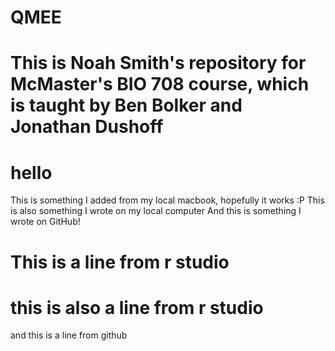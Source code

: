 # QMEE
# This is Noah Smith's repository for McMaster's BIO 708 course, which is taught by Ben Bolker and Jonathan Dushoff
# hello
This is something I added from my local macbook, hopefully it works :P
This is also something I wrote on my local computer
And this is something I wrote on GitHub!
# This is a line from r studio
# this is also a line from r studio
and this is a line from github
